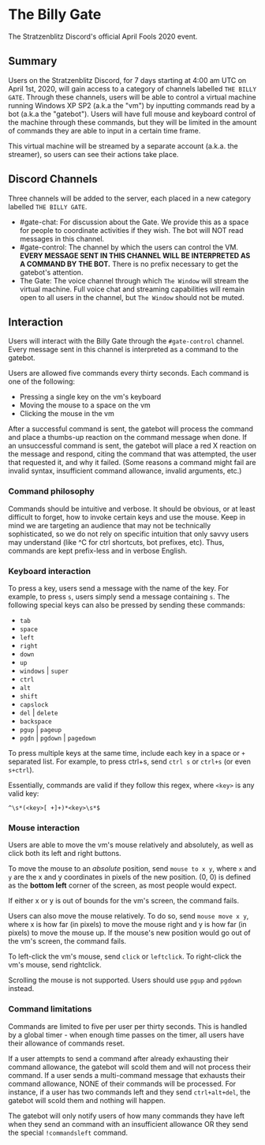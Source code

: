 # The Billy Gate

The Stratzenblitz Discord's official April Fools 2020 event.

## Summary

Users on the Stratzenblitz Discord, for 7 days starting at 4:00 am UTC on April
1st, 2020, will gain access to a category of channels labelled `THE BILLY GATE`.
Through these channels, users will be able to control a virtual machine running
Windows XP SP2 (a.k.a the "vm") by inputting commands read by a bot (a.k.a the
"gatebot"). Users will have full mouse and keyboard control of the machine
through these commands, but they will be limited in the amount of commands they
are able to input in a certain time frame.

This virtual machine will be streamed by a separate account (a.k.a. the
streamer), so users can see their actions take place.

## Discord Channels

Three channels will be added to the server, each placed in a new category
labelled `THE BILLY GATE`.

- #gate-chat: For discussion about the Gate. We provide this as a space for
  people to coordinate activities if they wish. The bot will NOT read messages
  in this channel.
- #gate-control: The channel by which the users can control the VM. **EVERY
  MESSAGE SENT IN THIS CHANNEL WILL BE INTERPRETED AS A COMMAND BY THE BOT.**
  There is no prefix necessary to get the gatebot's attention.
- The Gate: The voice channel through which `The Window` will stream the virtual
  machine. Full voice chat and streaming capabilities will remain open to all
  users in the channel, but `The Window` should not be muted.

## Interaction

Users will interact with the Billy Gate through the `#gate-control` channel.
Every message sent in this channel is interpreted as a command to the gatebot.

Users are allowed five commands every thirty seconds. Each command is one of the
following:

- Pressing a single key on the vm's keyboard
- Moving the mouse to a space on the vm
- Clicking the mouse in the vm

After a successful command is sent, the gatebot will process the command and
place a thumbs-up reaction on the command message when done. If an unsuccessful
command is sent, the gatebot will place a red X reaction on the message and
respond, citing the command that was attempted, the user that requested it, and
why it failed. (Some reasons a command might fail are invalid syntax,
insufficient command allowance, invalid arguments, etc.)

### Command philosophy

Commands should be intuitive and verbose. It should be obvious, or at least
difficult to forget, how to invoke certain keys and use the mouse. Keep in mind
we are targeting an audience that may not be technically sophisticated, so we do
not rely on specific intuition that only savvy users may understand (like ^C for
ctrl shortcuts, bot prefixes, etc). Thus, commands are kept prefix-less and in
verbose English.

### Keyboard interaction

To press a key, users send a message with the name of the key. For example, to
press `s`, users simply send a message containing `s`. The following special
keys can also be pressed by sending these commands:

- `tab`
- `space`
- `left`
- `right`
- `down`
- `up`
- `windows` | `super`
- `ctrl`
- `alt`
- `shift`
- `capslock`
- `del` | `delete`
- `backspace`
- `pgup` | `pageup`
- `pgdn` | `pgdown` | `pagedown`

To press multiple keys at the same time, include each key in a space or `+`
separated list. For example, to press ctrl+s, send `ctrl s` or `ctrl+s` (or even
`s+ctrl`).

Essentially, commands are valid if they follow this regex, where `<key>` is any
valid key:

`^\s*(<key>[ +]+)*<key>\s*$`

### Mouse interaction

Users are able to move the vm's mouse relatively and absolutely, as well as
click both its left and right buttons.

To move the mouse to an *absolute* position, send `mouse to x y`, where `x` and
`y` are the x and y coordinates in pixels of the new position. (0, 0) is defined
as the **bottom left** corner of the screen, as most people would expect.

If either x or y is out of bounds for the vm's screen, the command fails.

Users can also move the mouse relatively. To do so, send `mouse move x y`, where
x is how far (in pixels) to move the mouse right and y is how far (in pixels) to
move the mouse up. If the mouse's new position would go out of the vm's screen,
the command fails.

To left-click the vm's mouse, send `click` or `leftclick`. To right-click the
vm's mouse, send rightclick.

Scrolling the mouse is not supported. Users should use `pgup` and `pgdown`
instead.

### Command limitations

Commands are limited to five per user per thirty seconds. This is handled by a
global timer - when enough time passes on the timer, all users have their
allowance of commands reset.

If a user attempts to send a command after already exhausting their command
allowance, the gatebot will scold them and will not process their command. If a
user sends a multi-command message that exhausts their command allowance, NONE
of their commands will be processed. For instance, if a user has two commands
left and they send `ctrl+alt+del`, the gatebot will scold them and nothing will
happen.

The gatebot will only notify users of how many commands they have left when they
send an command with an insufficient allowance OR they send the special
`!commandsleft` command.
